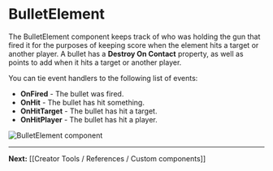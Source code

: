 # BulletElement

The BulletElement component keeps track of who was holding the gun that fired it for the purposes of keeping score when the element hits a target or another player. A bullet has a **Destroy On Contact** property, as well as points to add when it hits a target or another player.

You can tie event handlers to the following list of events:

* **OnFired** - The bullet was fired.
* **OnHit** - The bullet has hit something.
* **OnHitTarget** - The bullet has hit a target.
* **OnHitPlayer** - The bullet has hit a player.

![BulletElement component](https://www.flipsidexr.com/files/docs/screenshots/bullet-element.png)

---

**Next:** [[Creator Tools / References / Custom components]]
